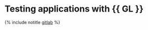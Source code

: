 # Testing applications with {{ GL }}

{% include notitle [gitlab](../../_tutorials/dev/gitlab.md) %}